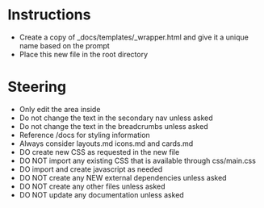 # Instructions
- Create a copy of _docs/templates/_wrapper.html and give it a unique name based on the prompt
- Place this new file in the root directory

# Steering
- Only edit the area inside <Main>
- Do not change the text in the secondary nav unless asked
- Do not change the text in the breadcrumbs unless asked
- Reference /docs for styling information
- Always consider layouts.md icons.md and cards.md
- DO create new CSS as requested in the new file
- DO NOT import any existing CSS that is available through css/main.css
- DO import and create javascript as needed
- DO NOT create any NEW external dependencies unless asked
- DO NOT create any other files unless asked
- DO NOT update any documentation unless asked
